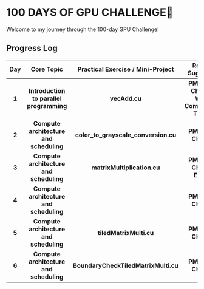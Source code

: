 # 100 DAYS OF GPU CHALLENGE🚀

Welcome to my journey through the 100-day GPU Challenge! 

## Progress Log

| **Day** | **Core Topic**                                   | **Practical Exercise / Mini-Project**                       |  **Resource Suggestions**                                                      |
|:-------:|:------------------------------------------------:|:-----------------------------------------------------------:|:------------------------------------------------------------------------------:|
|  **1**  | **Introduction to parallel programming**         | **vecAdd.cu**                                               | **PMPP Book: Chapter 1**; **Wing J. Computational Thinking**                   |
|  **2**  | **Compute architecture and scheduling**          | **color_to_grayscale_conversion.cu**                        | **PMPP Book: Chapter 4**                                                       |
|  **3**  | **Compute architecture and scheduling**          | **matrixMultiplication.cu**                                 | **PMPP Book: Chapter 4 Exercise**                                              |
|  **4**  | **Compute architecture and scheduling**          |                                                             | **PMPP Book: Chapter 5**                                                       |
|  **5**  | **Compute architecture and scheduling**          | **tiledMatrixMulti.cu**                                     | **PMPP Book: Chapter 5**                                                       |
|  **6**  | **Compute architecture and scheduling**          | **BoundaryCheckTiledMatrixMulti.cu**                        | **PMPP Book: Chapter 5**                                                       |
